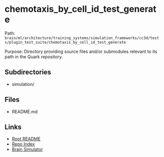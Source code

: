 # chemotaxis_by_cell_id_test_generate

Path: `brain/ml/architecture/training_systems/simulation_frameworks/cc3d/tests/plugin_test_suite/chemotaxis_by_cell_id_test_generate`

Purpose: Directory providing source files and/or submodules relevant to its path in the Quark repository.

## Subdirectories
- simulation/

## Files
- README.md

## Links
- [Root README](../../../../../../../../README.md)
- [Repo Index](../../../../../../../../repo_index.json)
- [Brain Simulator](../../../../../../../../brain/architecture/brain_simulator.py)
